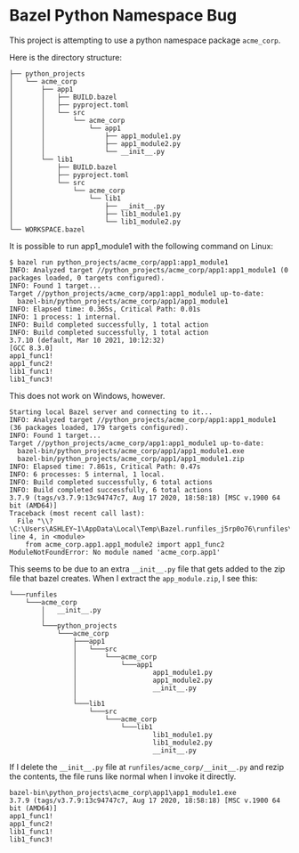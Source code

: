 # Bazel Python Namespace Bug

This project is attempting to use a python namespace package `acme_corp`.

Here is the directory structure:
```
├── python_projects
│   └── acme_corp
│       ├── app1
│       │   ├── BUILD.bazel
│       │   ├── pyproject.toml
│       │   └── src
│       │       └── acme_corp
│       │           └── app1
│       │               ├── app1_module1.py
│       │               ├── app1_module2.py
│       │               └── __init__.py
│       └── lib1
│           ├── BUILD.bazel
│           ├── pyproject.toml
│           └── src
│               └── acme_corp
│                   └── lib1
│                       ├── __init__.py
│                       ├── lib1_module1.py
│                       └── lib1_module2.py
└── WORKSPACE.bazel
```



It is possible to run app1_module1 with the following command on Linux:
```
$ bazel run python_projects/acme_corp/app1:app1_module1
INFO: Analyzed target //python_projects/acme_corp/app1:app1_module1 (0 packages loaded, 0 targets configured).
INFO: Found 1 target...
Target //python_projects/acme_corp/app1:app1_module1 up-to-date:
  bazel-bin/python_projects/acme_corp/app1/app1_module1
INFO: Elapsed time: 0.365s, Critical Path: 0.01s
INFO: 1 process: 1 internal.
INFO: Build completed successfully, 1 total action
INFO: Build completed successfully, 1 total action
3.7.10 (default, Mar 10 2021, 10:12:32)
[GCC 8.3.0]
app1_func1!
app1_func2!
lib1_func1!
lib1_func3!
```

This does not work on Windows, however.

```
Starting local Bazel server and connecting to it...
INFO: Analyzed target //python_projects/acme_corp/app1:app1_module1 (36 packages loaded, 179 targets configured).
INFO: Found 1 target...
Target //python_projects/acme_corp/app1:app1_module1 up-to-date:
  bazel-bin/python_projects/acme_corp/app1/app1_module1.exe
  bazel-bin/python_projects/acme_corp/app1/app1_module1.zip
INFO: Elapsed time: 7.861s, Critical Path: 0.47s
INFO: 6 processes: 5 internal, 1 local.
INFO: Build completed successfully, 6 total actions
INFO: Build completed successfully, 6 total actions
3.7.9 (tags/v3.7.9:13c94747c7, Aug 17 2020, 18:58:18) [MSC v.1900 64 bit (AMD64)]
Traceback (most recent call last):
  File "\\?\C:\Users\ASHLEY~1\AppData\Local\Temp\Bazel.runfiles_j5rp0o76\runfiles\acme_corp\python_projects\acme_corp\app1\src\acme_corp\app1\app1_module1.py", line 4, in <module>
    from acme_corp.app1.app1_module2 import app1_func2
ModuleNotFoundError: No module named 'acme_corp.app1'
```

This seems to be due to an extra `__init__.py` file that gets added to the zip file that bazel creates. When I extract the `app_module.zip`, I see this:
```
└───runfiles
    └───acme_corp
        │   __init__.py
        │
        └───python_projects
            └───acme_corp
                ├───app1
                │   └───src
                │       └───acme_corp
                │           └───app1
                │                   app1_module1.py
                │                   app1_module2.py
                │                   __init__.py
                │
                └───lib1
                    └───src
                        └───acme_corp
                            └───lib1
                                    lib1_module1.py
                                    lib1_module2.py
                                    __init__.py
```

If I delete the `__init__.py` file at `runfiles/acme_corp/__init__.py` and rezip the contents, the file runs like normal when I invoke it directly.

```
bazel-bin\python_projects\acme_corp\app1\app1_module1.exe
3.7.9 (tags/v3.7.9:13c94747c7, Aug 17 2020, 18:58:18) [MSC v.1900 64 bit (AMD64)]
app1_func1!
app1_func2!
lib1_func1!
lib1_func3!
```
